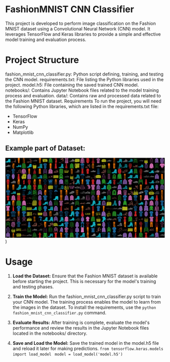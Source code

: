 # FashionMNIST CNN Classifier
This project is developed to perform image classification on the Fashion MNIST dataset using a Convolutional Neural Network (CNN) model. It leverages TensorFlow and Keras libraries to provide a simple and effective model training and evaluation process.

# Project Structure
fashion_mnist_cnn_classifier.py: Python script defining, training, and testing the CNN model.
requirements.txt: File listing the Python libraries used in the project.
model.h5: File containing the saved trained CNN model.
notebooks/: Contains Jupyter Notebook files related to the model training process and evaluation.
data/: Contains raw and processed data related to the Fashion MNIST dataset.
Requirements
To run the project, you will need the following Python libraries, which are listed in the requirements.txt file:

- TensorFlow
- Keras
- NumPy
- Matplotlib

## Example part of Dataset:

![Data Image](https://github.com/ZeynepBehsi/FashionMNIST-CNN-Classifier/blob/main/assets/dataimages.png))

# Usage
1. **Load the Dataset:** Ensure that the Fashion MNIST dataset is available before starting the project. This is necessary for the model's training and testing phases.
2. **Train the Model:** Run the fashion_mnist_cnn_classifier.py script to train your CNN model. The training process enables the model to learn from the images in the dataset.
   To install the requirements, use the `python fashion_mnist_cnn_classifier.py` command.
   
3. **Evaluate Results:** After training is complete, evaluate the model's performance and review the results in the Jupyter Notebook files located in the notebooks/ directory.
4. **Save and Load the Model:** Save the trained model in the model.h5 file and reload it later for making predictions.
   `from tensorflow.keras.models import load_model `
   `model = load_model('model.h5')`
